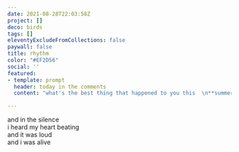 ```yaml
---
date: 2021-08-28T22:03:58Z
project: []
deco: birds
tags: []
eleventyExcludeFromCollections: false
paywall: false
title: rhythm
color: "#EF2D56"
social: ''
featured:
- template: prompt
  header: today in the comments
  content: "what's the best thing that happened to you this  \n**summer?**"

---
```

and in the silence  
i heard my heart beating  
and it was loud  
and i was alive